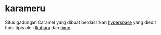 # karameru
Situs gadungan Caramel yang dibuat berdasarkan [hyperspace](html5up.net/hyperspace) yang diedit tipis-tipis oleh [Ikuhara](https://github.com/Yukki0) dan [rinnn](@)

